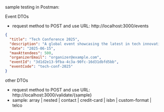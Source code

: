 sample testing in Postman:

Event DTOs
- request method to POST and use URL: http://localhost:3000/events
```json
{
  "title": "Tech Conference 2025",
  "description": "A global event showcasing the latest in tech innovations, speakers, and workshops.",
  "date": "2025-06-15",
  "maxAttendees": 500,
  "organizerEmail": "organizer@example.com",
  "eventId": "3d1d2e13-9fba-4c3a-90fc-16d31dbfd5bb",
  "eventCode": "tech-conf-2025"
}
```

other DTOs
- request method to POST and use URL: http://localhost:3000/validate/{sample}
- sample: array | nested | contact | credit-card | isbn | custom-format | telco 
